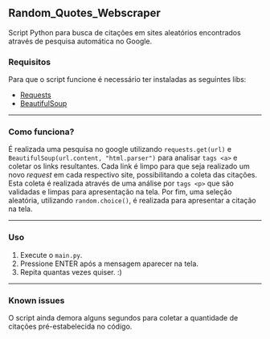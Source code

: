 ## Random_Quotes_Webscraper
 Script Python para busca de citações em sites aleatórios encontrados através de pesquisa automática no Google.

### Requisitos
 Para que o script funcione é necessário ter instaladas as seguintes libs:
 - [Requests](https://pypi.org/project/requests/)
 - [BeautifulSoup](https://pypi.org/project/beautifulsoup4/)
 
---

### Como funciona?
 É realizada uma pesquisa no google utilizando `requests.get(url)` e `BeautifulSoup(url.content, "html.parser")` para analisar `tags <a>` e coletar os links resultantes. Cada link é limpo para que seja realizado um novo _request_ em cada respectivo site, possibilitando a coleta das citações. Esta coleta é realizada através de uma análise por `tags <p>` que são validadas e limpas para apresentação na tela. Por fim, uma seleção aleatória, utilizando `random.choice()`, é realizada para apresentar a citação na tela.
 
---

### Uso
 1. Execute o `main.py`.
 2. Pressione ENTER após a mensagem aparecer na tela.
 3. Repita quantas vezes quiser. :)
 
---

### Known issues
 O script ainda demora alguns segundos para coletar a quantidade de citações pré-estabelecida no código.

